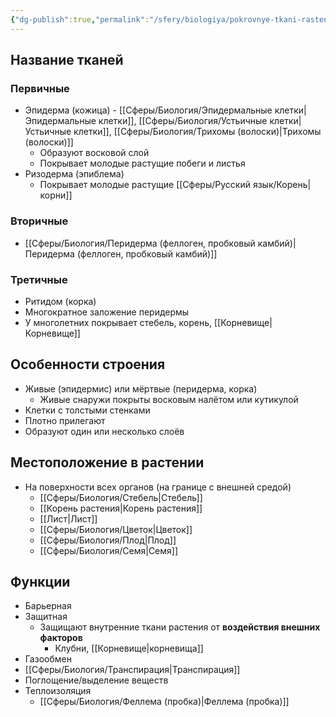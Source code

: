 ```yaml
---
{"dg-publish":true,"permalink":"/sfery/biologiya/pokrovnye-tkani-rastenij/","tags":["Ботаника"]}
---
```


## Название тканей
### Первичные
- Эпидерма (кожица) - [[Сферы/Биология/Эпидермальные клетки\|Эпидермальные клетки]], [[Сферы/Биология/Устьичные клетки\|Устьичные клетки]], [[Сферы/Биология/Трихомы (волоски)\|Трихомы (волоски)]]
	- Образуют восковой слой
	- Покрывает молодые растущие побеги и листья
- Ризодерма (эпиблема)
	- Покрывает молодые растущие [[Сферы/Русский язык/Корень\|корни]]
### Вторичные
- [[Сферы/Биология/Перидерма (феллоген, пробковый камбий)\|Перидерма (феллоген, пробковый камбий)]] 
### Третичные
- Ритидом (корка)
- Многократное заложение перидермы
- У многолетних покрывает стебель, корень, [[Корневище\|Корневище]]
## Особенности строения
- Живые (эпидермис) или мёртвые (перидерма, корка)
	- Живые снаружи покрыты восковым налётом или кутикулой 
- Клетки с толстыми стенками
- Плотно прилегают 
- Образуют один или несколько слоёв
## Местоположение в растении 
- На поверхности всех органов (на границе с внешней средой)
	- [[Сферы/Биология/Стебель\|Стебель]]
	- [[Корень растения\|Корень растения]]
	- [[Лист\|Лист]]
	- [[Сферы/Биология/Цветок\|Цветок]]
	- [[Сферы/Биология/Плод\|Плод]]
	- [[Сферы/Биология/Семя\|Семя]]
## Функции
- Барьерная
- Защитная
	- Защищают внутренние ткани растения от **воздействия внешних факторов**
		- Клубни, [[Корневище\|корневища]]
- Газообмен
- [[Сферы/Биология/Транспирация\|Транспирация]]
- Поглощение/выделение веществ
- Теплоизоляция
	- [[Сферы/Биология/Феллема (пробка)\|Феллема (пробка)]]